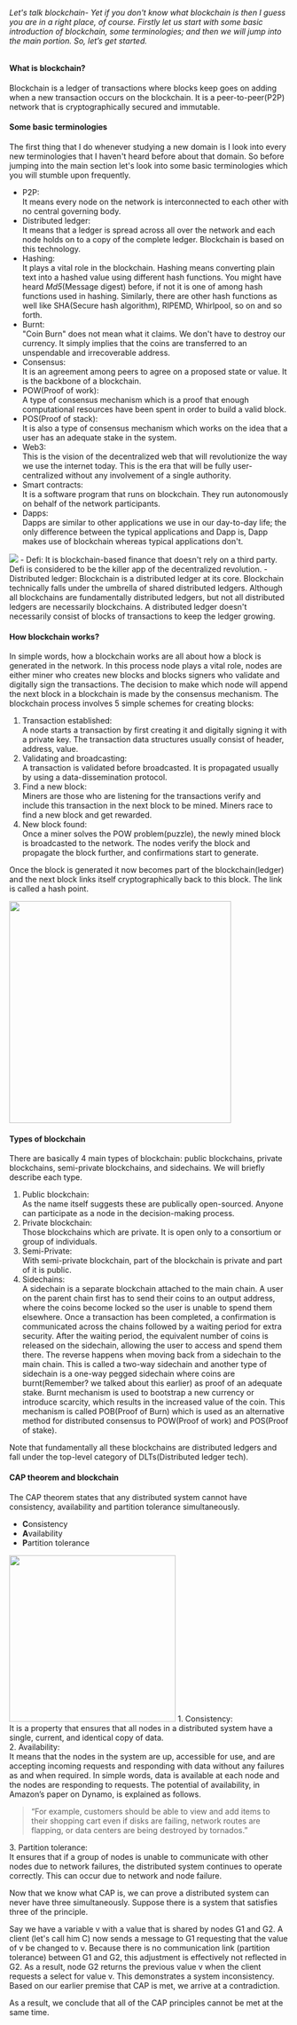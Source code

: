 ###### Let's talk blockchain- Yet if you don't know what blockchain is then I guess you are in a right place, of course. Firstly let us start with some basic introduction of blockchain, some terminologies; and then we will jump into the main portion. So, let’s get started.
#### What is blockchain?
Blockchain is a ledger of transactions where blocks keep goes on adding when a new transaction occurs on the blockchain. It is a peer-to-peer(P2P) network that is cryptographically secured and immutable.
#### Some basic terminologies
The first thing that I do whenever studying a new domain is I look into every new terminologies that I haven't heard before about that domain. So before jumping into the main section let's look into some basic terminologies which you will stumble upon frequently.
- P2P: <br>It means every node on the network is interconnected to each other with no central governing body.
- Distributed ledger:<br> It means that a ledger is spread across all over the network and each node holds on to a copy of the complete ledger. Blockchain is based on this technology. 
- Hashing:<br> It plays a vital role in the blockchain. Hashing means converting plain text into a hashed value using different hash functions. You might have heard *Md5*(Message digest) before, if not it is one of among hash functions used in hashing. Similarly, there are other hash functions as well like SHA(Secure hash algorithm), RIPEMD, Whirlpool, so on and so forth.
- Burnt: <br>"Coin Burn" does not mean what it claims. We don't have to destroy our currency. It simply implies that the coins are transferred to an unspendable and irrecoverable address.
- Consensus:<br> It is an agreement among peers to agree on a proposed state or value. It is the backbone of a blockchain.
- POW(Proof of work):<br> A type of consensus mechanism which is a proof that enough computational resources have been spent in order to build a valid block.
- POS(Proof of stack):<br> It is also a type of consensus mechanism which works on the idea that a user has an adequate stake in the system.
-  Web3:<br>This is the vision of the decentralized web that will revolutionize the way we use the internet today. This is the era that will be fully user-centralized without any involvement of a single authority.
- Smart contracts:<br> It is a software program that runs on blockchain. They run autonomously on behalf of the network participants.
- Dapps:<br> Dapps are similar to other applications we use in our day-to-day life; the only difference between the typical applications and Dapp is, Dapp makes use of blockchain whereas typical applications don't. 
<img src="https://i.imgur.com/AfkzrX0.jpg">
- Defi: It is blockchain-based finance that doesn't rely on a third party. Defi is considered to be the killer app of the decentralized revolution.
- Distributed ledger: Blockchain is a distributed ledger at its core. Blockchain technically falls under the umbrella of shared distributed ledgers. Although all blockchains are fundamentally distributed ledgers, but not all distributed ledgers are necessarily blockchains. A distributed ledger doesn't necessarily consist of blocks of transactions to keep the ledger growing.

#### How blockchain works?
 In simple words, how a blockchain works are all about how a block is generated in the network. In this process node plays a vital role, nodes are either miner who creates new blocks and blocks signers who validate and digitally sign the transactions. The decision to make which node will append the next block in a blockchain is made by the consensus mechanism.
 The blockchain process involves 5 simple schemes for creating blocks:
1. Transaction established:<br> A node starts a transaction by first creating it and digitally signing it with a private key. The transaction data structures usually consist of header, address, value.
1. Validating and broadcasting:<br> A transaction is validated before broadcasted. It is propagated usually by using a data-dissemination protocol.
1. Find a new block:<br> Miners are those who are listening for the transactions verify and include this transaction in the next block to be mined. Miners race to find a new block and get rewarded.
1. New block found:<br> Once a miner solves the POW problem(puzzle), the newly mined block is broadcasted to the network. The nodes verify the block and propagate the block further, and confirmations start to generate.
<p>Once the block is generated it now becomes part of the blockchain(ledger) and the next block links itself cryptographically back to this block. The link is called a hash point.</p>
<img src="https://i.imgur.com/K08Z1r7.jpg" width="400">

#### Types of blockchain 
There are basically 4 main types of blockchain: public blockchains, private blockchains, semi-private blockchains, and sidechains. We will briefly describe each type.
1. Public blockchain:<br> As the name itself suggests these are publically open-sourced. Anyone can participate as a node in the decision-making process.
1. Private blockchain:<br> Those blockchains which are private. It is open only to a consortium or group of individuals.
1. Semi-Private:<br> With semi-private blockchain, part of the blockchain is private and part of it is public.
1. Sidechains:<br> A sidechain is a separate blockchain attached to the main chain. A user on the parent chain first has to send their coins to an output address, where the coins become locked so the user is unable to spend them elsewhere. Once a transaction has been completed, a confirmation is communicated across the chains followed by a waiting period for extra security. After the waiting period, the equivalent number of coins is released on the sidechain, allowing the user to access and spend them there. The reverse happens when moving back from a sidechain to the main chain. This is called a two-way sidechain and another type of sidechain is a one-way pegged sidechain where coins are burnt(Remember? we talked about this earlier) as proof of an adequate stake. Burnt mechanism is used to bootstrap a new currency or introduce scarcity, which results in the increased value of the coin. This mechanism is called POB(Proof of Burn) which is used as an alternative method for distributed consensus to POW(Proof of work) and POS(Proof of stake). 
<p> Note that fundamentally all these blockchains are distributed ledgers and fall under the top-level category of DLTs(Distributed ledger tech).</p>

#### CAP theorem and blockchain
The CAP theorem states that any distributed system cannot have consistency, availability and partition tolerance simultaneously.
- **C**onsistency
- **A**vailability
- **P**artition tolerance
<img src="https://hazelcast.com/wp-content/uploads/2020/06/cap-theorem-diagram-800x753.png" width="300px">
1. Consistency:<br> It is a property that ensures that all nodes in a distributed system have a single, current, and identical copy of data.</br>
2. Availability: <br>It means that the nodes in the system are up, accessible for use, and are accepting incoming requests and responding with data without any failures as and when required. In simple words, data is available at each node and the nodes are responding to requests. The potential of availability, in Amazon’s paper on Dynamo, is explained as follows.</br>
<blockquote>
    <p>“For example, customers should be able to view and add items to their shopping cart even if disks are failing, network routes are flapping, or data centers are being destroyed by tornados.”</p>
</blockquote>
3. Partition tolerance:<br>It ensures that if a group of nodes is unable to communicate with other nodes due to network failures, the distributed system continues to operate correctly. This can occur due to network and node failure.
<p> Now that we know what CAP is, we can prove a distributed system can never have three simultaneously. Suppose there is a system that satisfies three of the principle.</p>
 Say we have a variable v with a value that is shared by nodes G1 and G2. A client (let's call him C) now sends a message to G1 requesting that the value of v be changed to v. Because there is no communication link (partition tolerance) between G1 and G2, this adjustment is effectively not reflected in G2. As a result, node G2 returns the previous value v when the client requests a select for value v. This demonstrates a system inconsistency. Based on our earlier premise that CAP is met, we arrive at a contradiction. 
 <p>As a result, we conclude that all of the CAP principles cannot be met at the same time.</p>



